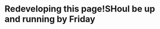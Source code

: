 # Redeveloping this page!SHoul be up and running by Friday
<!-- ## Andrei Tuta

### Hi,this is my portfolio with a little info on my background.
---
###### (You may already know that I'm about to finish University this summer and to bo honest,it's kind of scary that so much stuff happened in the last three years...)

#### First and in my opinion,my business card

# Current Programming Projects:

* R-GGPlot, [May,2017](https://github.com/AndreiTuta/R-GGplot) - *Short analysis of the Iris species data packet using numerous tools provided by the analysis language R.Submitted as Erasmus exchange project.*

* Dase, [May,2017](https://github.com/AndreiTuta/DASE) - *Weka Filters implementation in Java.Project in partnership with Prof.Daniel Rodriguez,UAH, Spain ,during my Erasmus Exchange.*

* Lana, [Sep,2017] - *My final year project,an application of sentiment analysis in developing a chatbot able to reveal early signs of depression or psychological disorders.*

# Internships that I took during the summer time while I was back home in Romania:
  
 * **Junior Database Administrator**,06/16- 08/16, _Logika IT Solutions,Bucharest_ -
 Manged the database of one single client after 2 weeks of training which consisted of an almost complete DBA course.
    
  * **Junior Database Administrator**,06/17 - 09/17,_Oracle Romania,Bucharest_ -
Managed the databases of 10 clients simultaneously.Created scripts for checking each client daily,saving up to 2 hours/day.

# Hackathons
###### The second best source of fun that you can easily practice on a weekend just to relax
* Local Hack Day - [Oct,2015 ](https://devpost.com/software/hackalarm-zm1tcr) - *Sometimes is begginers luck,sometimes I don't win anything...*

* Aston Hack - [Nov,2015](https://devpost.com/software/safedrive-ails80) - *Neither second time unfortunatelly*

###### And then it happends...

* Bath Hack, [Nov,2015](https://devpost.com/software/technoquery ) - *Won Microsoft most innovative prize* 

* Warwick Hack, [Mar,2016](https://devpost.com/software/nfccards) - *Won best new technology prize for working with something that none of us worked before,Android Studio* 

* Hack the Midlands, [Sep,2016](https://devpost.com/software/election-bot) - *The whole project was created as a satire to the American Election Tweets and it won the project from SchoolofCode for best web design*

* Aston Hack - [Nov,2016](https://devpost.com/software/wildgoosechase), *Since last year I didn't win anything, this year we are taking home both the 2nd place and the AWS Prize with a well done system that generates multiple-stepped riddles on multiple platforms*

* GreatUniHack, [Nov,2016](https://devpost.com/software/safewalker) - *The main topic of the Hackathon was student safety and our project was a safer alternative to Google Maps that would generate routes monitorised by as many CCTV cameras as possible.Won Barclay's prize for the most innovative Hack,an Alexa.* 

* HackNotts, [Nov 2016](https://devpost.com/software/alexa-the-werewolf)- *We crated Werewolf(a.k.a mafia) based on the orders given by an Alexa.Using AWS Lambda we created the Alexa version of the game, which would play a game as storyteller.Won the Amazon challengenge and received 2 small Echo Dots...I'm starting to sense a patern here*

* HackUPC, [Mar,2017](https://devpost.com/software/amisafe-sq2fv9) & [Oct,2017](https://devpost.com/software/notarealalexa) - *I'm very proud of those projects,even though they haven't been awarded with anything and just wanted to list them here too.*


# Web courses
Most of my programming experience comes from self taught material and web tutorials,focusing on different aspects of programming such as : 

* __AWS__ (Storage,Lambda Functions,Concepts and Essentials)
* __Data visualisation__ (R,Statistics,Data Analysis)
* __Database Administration__ (Mongo,MySQL,OEL)
* __Javascript__ (React,Typescript,Angular & )

# Writing 
Also , depending on where you're reading this,you may also be aware of my newly started blog that I'm learning how to properly manage on Github pages with Jekyll



     -->